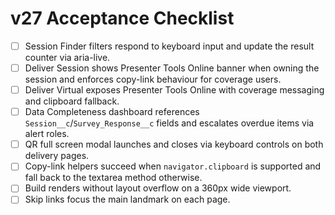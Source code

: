 # v27 Acceptance Checklist

- [ ] Session Finder filters respond to keyboard input and update the result counter via aria-live.
- [ ] Deliver Session shows Presenter Tools Online banner when owning the session and enforces copy-link behaviour for coverage users.
- [ ] Deliver Virtual exposes Presenter Tools Online with coverage messaging and clipboard fallback.
- [ ] Data Completeness dashboard references `Session__c`/`Survey_Response__c` fields and escalates overdue items via alert roles.
- [ ] QR full screen modal launches and closes via keyboard controls on both delivery pages.
- [ ] Copy-link helpers succeed when `navigator.clipboard` is supported and fall back to the textarea method otherwise.
- [ ] Build renders without layout overflow on a 360px wide viewport.
- [ ] Skip links focus the main landmark on each page.
